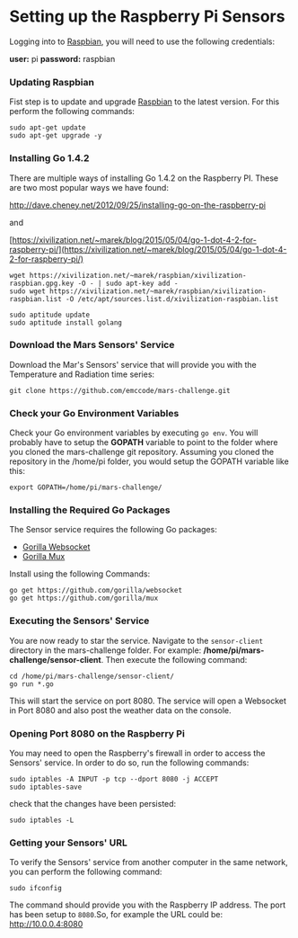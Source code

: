 # Setting up the Raspberry Pi Sensors

Logging into to [Raspbian](http://www.raspbian.org/), you will need to use the following credentials:

**user:** pi
**password:** raspbian

### Updating Raspbian

Fist step is to update and upgrade [Raspbian](http://www.raspbian.org/) to the latest version. For this perform the following commands: 
    
    sudo apt-get update
    sudo apt-get upgrade -y
    

### Installing Go 1.4.2 

There are multiple ways of installing Go 1.4.2 on the Raspberry PI. These are two most popular ways we have found: 

[http://dave.cheney.net/2012/09/25/installing-go-on-the-raspberry-pi ](http://dave.cheney.net/2012/09/25/installing-go-on-the-raspberry-pi )

and

[https://xivilization.net/~marek/blog/2015/05/04/go-1-dot-4-2-for-raspberry-pi/](https://xivilization.net/~marek/blog/2015/05/04/go-1-dot-4-2-for-raspberry-pi/)

    wget https://xivilization.net/~marek/raspbian/xivilization-raspbian.gpg.key -O - | sudo apt-key add -
    sudo wget https://xivilization.net/~marek/raspbian/xivilization-raspbian.list -O /etc/apt/sources.list.d/xivilization-raspbian.list
    
    sudo aptitude update
    sudo aptitude install golang


### Download the Mars Sensors' Service 

Download the Mar's Sensors' service that will provide you with the Temperature and Radiation time series: 

    git clone https://github.com/emccode/mars-challenge.git


### Check your Go Environment Variables

Check your Go environment variables by executing `go env`. You will probably have to setup the **GOPATH** variable to point to the folder where you cloned the mars-challenge git repository. Assuming you cloned the repository in the /home/pi folder, you would setup the GOPATH variable like this: 

    export GOPATH=/home/pi/mars-challenge/


### Installing the Required Go Packages

The Sensor service requires the following Go packages: 

- [Gorilla Websocket](https://github.com/gorilla/websocket)
- [Gorilla Mux](https://github.com/gorilla/mux)

Install using the following Commands: 

    go get https://github.com/gorilla/websocket
    go get https://github.com/gorilla/mux


### Executing the Sensors' Service

You are now ready to star the service. Navigate to the `sensor-client` directory in the mars-challenge folder. For example: **/home/pi/mars-challenge/sensor-client**. Then execute the following command: 

    cd /home/pi/mars-challenge/sensor-client/
	go run *.go 

This will start the service on port 8080. The service will open a Websocket in Port 8080 and also post the weather data on the console.


### Opening Port 8080 on the Raspberry Pi 

You may need to open the Raspberry's firewall in order to access the Sensors' service. In order to do so, run the following commands: 

    sudo iptables -A INPUT -p tcp --dport 8080 -j ACCEPT
    sudo iptables-save

check that the changes have been persisted:

    sudo iptables -L

### Getting your Sensors' URL

To verify the Sensors' service from another computer in the same network, you can perform the following command: 

    sudo ifconfig 

The command should provide you with the Raspberry IP address. The port has been setup to `8080`.So, for example the URL could be: http://10.0.0.4:8080 


 